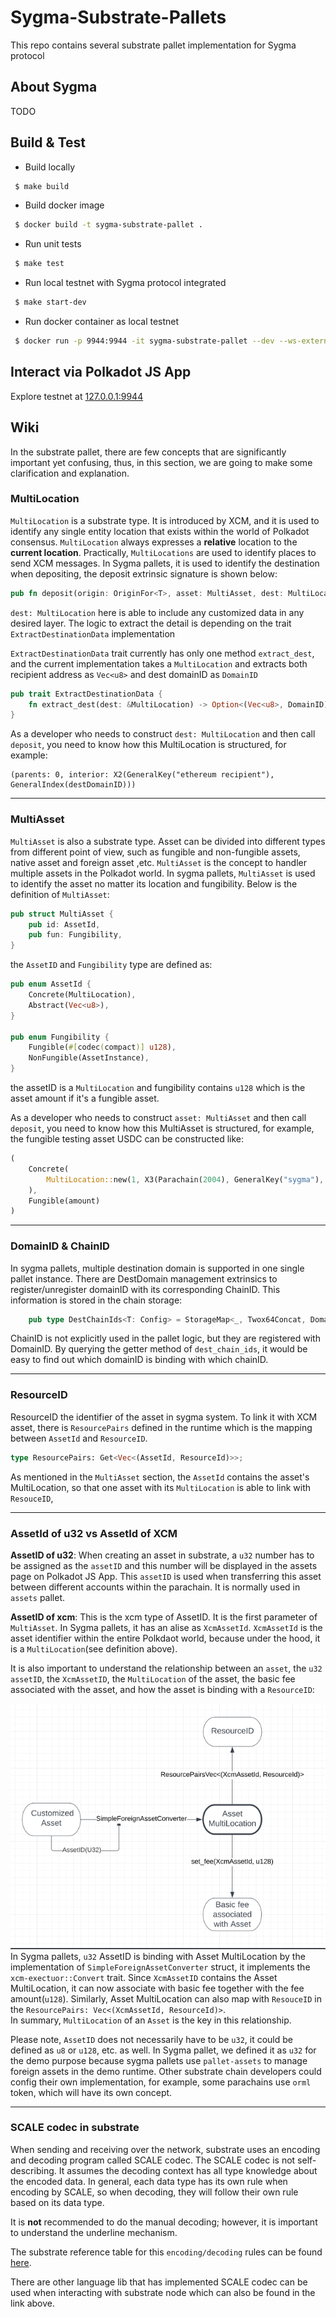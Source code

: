 # Sygma-Substrate-Pallets

This repo contains several substrate pallet implementation for Sygma protocol

## About Sygma

TODO

## Build  & Test

- Build locally

```sh
 $ make build
```

- Build docker image

```sh
 $ docker build -t sygma-substrate-pallet .
```

- Run unit tests

```sh
 $ make test
```

- Run local testnet with Sygma protocol integrated

```sh
 $ make start-dev
```

- Run docker container as local testnet

```sh
 $ docker run -p 9944:9944 -it sygma-substrate-pallet --dev --ws-external
```

## Interact via Polkadot JS App
Explore testnet at [127.0.0.1:9944](https://polkadot.js.org/apps/?rpc=ws%3A%2F%2F127.0.0.1%3A9944#/explorer)

## Wiki

In the substrate pallet, there are few concepts that are significantly important yet confusing, thus, in this 
section, we are going to make some clarification and explanation.

### MultiLocation
`MultiLocation` is a substrate type. It is introduced by XCM, and it is used to identify any single entity location that exists within the world of Polkadot consensus.
`MultiLocation` always expresses a **relative** location to the **current location**. Practically, `MultiLocations` are used to identify places to send XCM messages. 
In Sygma pallets, it is used to identify the destination when depositing, the deposit extrinsic signature is shown below:
```rust
pub fn deposit(origin: OriginFor<T>, asset: MultiAsset, dest: MultiLocation) -> DispatchResult
```
`dest: MultiLocation` here is able to include any customized data in any desired layer. The logic to extract the detail is depending on the trait `ExtractDestinationData` implementation

`ExtractDestinationData` trait currently has only one method `extract_dest`, and the current implementation takes a `MultiLocation` and extracts both recipient address as `Vec<u8>` and dest domainID as `DomainID`
```rust
pub trait ExtractDestinationData {
	fn extract_dest(dest: &MultiLocation) -> Option<(Vec<u8>, DomainID)>;
}
```

As a developer who needs to construct `dest: MultiLocation` and then call `deposit`, you need to know how this MultiLocation is structured, for example:
```
(parents: 0, interior: X2(GeneralKey("ethereum recipient"), GeneralIndex(destDomainID)))
```

***

### MultiAsset
`MultiAsset` is also a substrate type. Asset can be divided into different types from different point of view, such as fungible and non-fungible assets, 
native asset and foreign asset ,etc. `MultiAsset` is the concept to handler multiple assets in the Polkadot world.
In sygma pallets, `MultiAsset` is used to identify the asset no matter its location and fungibility. Below is the definition of `MultiAsset`:
```rust
pub struct MultiAsset {
	pub id: AssetId,
	pub fun: Fungibility,
}
```
the `AssetID` and `Fungibility` type are defined as:
```rust
pub enum AssetId {
	Concrete(MultiLocation),
	Abstract(Vec<u8>),
}

pub enum Fungibility {
    Fungible(#[codec(compact)] u128),
    NonFungible(AssetInstance),
}
```
the assetID is a `MultiLocation` and fungibility contains `u128` which is the asset amount if it's a fungible asset.

As a developer who needs to construct `asset: MultiAsset` and then call `deposit`, you need to know how this MultiAsset is structured, for example, the fungible testing asset USDC can be constructed like:
```rust
(
    Concrete(
        MultiLocation::new(1, X3(Parachain(2004), GeneralKey("sygma"), GeneralKey("usdc")))
    ), 
    Fungible(amount)
)
```
 
***

### DomainID & ChainID
In sygma pallets, multiple destination domain is supported in one single pallet instance. There are DestDomain management extrinsics to register/unregister domainID with its corresponding ChainID.
This information is stored in the chain storage:
```rust
	pub type DestChainIds<T: Config> = StorageMap<_, Twox64Concat, DomainID, ChainID>;
```

ChainID is not explicitly used in the pallet logic, but they are registered with DomainID. By querying the getter method of `dest_chain_ids`, it would be easy to find out which domainID is binding with which chainID.

***

### ResourceID
ResourceID the identifier of the asset in sygma system. To link it with XCM asset, there is `ResourcePairs` defined in the runtime which is the mapping between `AssetId` and `ResourceID`.
```rust
type ResourcePairs: Get<Vec<(AssetId, ResourceId)>>;
```
As mentioned in the `MultiAsset` section, the `AssetId` contains the asset's MultiLocation, so that one asset with its `MultiLocation` is able to link with `ResouceID`, 

***

### AssetId of u32 vs AssetId of XCM
**AssetID of u32**: When creating an asset in substrate, a `u32` number has to be assigned as the `assetID` and this number will be displayed in the assets
 page on Polkadot JS App. This `assetID` is used when transferring this asset between different accounts within the parachain. It is normally used
in `assets` pallet.  

**AssetID of xcm**: This is the xcm type of AssetID. It is the first parameter of `MultiAsset`. In Sygma pallets, it has an alise as `XcmAssetId`. `XcmAssetId` is the asset identifier within the entire Polkdaot world,
because under the hood, it is a `MultiLocation`(see definition above).  

It is also important to understand the relationship between an `asset`, the `u32 assetID`, the `XcmAssetID`, the `MultiLocation` of the asset, the basic fee associated with the asset,
and how the asset is binding with a `ResourceID`:

![img.png](diagram.png)  
In Sygma pallets, `u32` AssetID is binding with Asset MultiLocation by the implementation of `SimpleForeignAssetConverter` struct, it implements the `xcm-exectuor::Convert` trait. Since `XcmAssetID` contains the Asset MultiLocation, it can now associate with basic fee together with the fee amount(`u128`).
Similarly, Asset MultiLocation can also map with `ResouceID` in the `ResourcePairs: Vec<(XcmAssetId, ResourceId)>`.  
In summary, `MultiLocation` of an `Asset` is the key in this relationship.

Please note, `AssetID` does not necessarily have to be `u32`, it could be defined as `u8` or `u128`, etc. as well. In Sygma pallet, we defined it as `u32` for the demo purpose because 
sygma pallets use `pallet-assets` to manage foreign assets in the demo runtime. Other substrate chain developers could config their own implementation, for example, some parachains use `orml` token,
which will have its own concept. 

***

### SCALE codec in substrate
When sending and receiving over the network, substrate uses an encoding and decoding program called SCALE codec. The SCALE codec is not self-describing. It assumes the decoding context has all type knowledge about the encoded data. In general, each data type has its own rule when encoding by SCALE, so when decoding, they will follow their own rule based on its data type.  

It is **not** recommended to do the manual decoding; however, it is important to understand the underline mechanism.

The substrate reference table for this `encoding/decoding` rules can be found [here](https://docs.substrate.io/reference/scale-codec/).  

There are other language lib that has implemented SCALE codec can be used when interacting with substrate node which can also be found in the link above.


